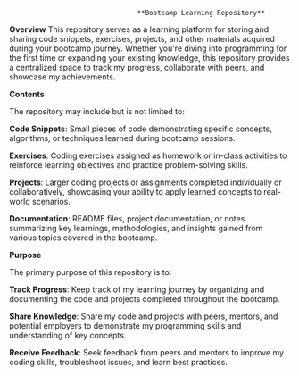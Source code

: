 
                                    **Bootcamp Learning Repository**
**Overview**
This repository serves as a learning platform for storing and sharing code snippets, exercises, projects, and other materials acquired during your bootcamp journey. Whether you're diving into programming for the first time or expanding your existing knowledge, this repository provides a centralized space to track my progress, collaborate with peers, and showcase my achievements.



**Contents**

The repository may include but is not limited to:

**Code Snippets**: Small pieces of code demonstrating specific concepts, algorithms, or techniques learned during bootcamp sessions.

**Exercises**: Coding exercises assigned as homework or in-class activities to reinforce learning objectives and practice problem-solving skills.

**Projects**: Larger coding projects or assignments completed individually or collaboratively, showcasing your ability to apply learned concepts to real-world scenarios.

**Documentation**: README files, project documentation, or notes summarizing key learnings, methodologies, and insights gained from various topics covered in the bootcamp.




**Purpose**

The primary purpose of this repository is to:

**Track Progress**: Keep track of my learning journey by organizing and documenting the code and projects completed throughout the bootcamp.

**Share Knowledge**: Share my code and projects with peers, mentors, and potential employers to demonstrate my programming skills and understanding of key concepts.

**Receive Feedback**: Seek feedback from peers and mentors to improve my coding skills, troubleshoot issues, and learn best practices.

